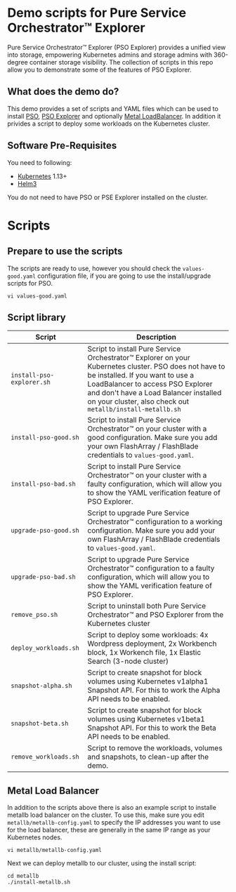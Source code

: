 # Demo scripts for Pure Service Orchestrator™ Explorer

Pure Service Orchestrator™ Explorer (PSO Explorer) provides a unified view into storage, empowering Kubernetes admins and storage admins with 360-degree container storage visibility. The collection of scripts in this repo allow you to demonstrate some of the features of PSO Explorer.

## What does the demo do?

This demo provides a set of scripts and YAML files which can be used to install [PSO](https://github.com/purestorage/helm-charts/), [PSO Explorer](https://github.com/PureStorage-OpenConnect/pso-explorer) and optionally [Metal LoadBalancer](https://metallb.universe.tf/). In addition it privides a script to deploy some workloads on the Kubernetes cluster.

## Software Pre-Requisites
You need to following:
- [Kubernetes](https://kubernetes.io/) 1.13+
- [Helm3](https://helm.sh/)

You do not need to have PSO or PSE Explorer installed on the cluster.

# Scripts

## Prepare to use the scripts
The scripts are ready to use, however you should check the `values-good.yaml` configuration file, if you are going to use the install/upgrade scripts for PSO.

```
vi values-good.yaml
```


## Script library

| Script                                      | Description                                                                                                                                                |
|------------------------------------------------|------------------------------------------------------------------------------------------------------------------------------------------------------------|
| `install-pso-explorer.sh` | Script to install Pure Service Orchestrator™ Explorer on your Kubernetes cluster. PSO does not have to be installed. If you want to use a LoadBalancer to access PSO Explorer and don't have a Load Balancer installed on your cluster, also check out `metallb/install-metallb.sh` |
| `install-pso-good.sh` | Script to install Pure Service Orchestrator™ on your cluster with a good configuration. Make sure you add your own FlashArray / FlashBlade credentials to `values-good.yaml`. |
| `install-pso-bad.sh` | Script to install Pure Service Orchestrator™ on your cluster with a faulty configuration, which will allow you to show the YAML verification feature of PSO Explorer. |
| `upgrade-pso-good.sh` | Script to upgrade Pure Service Orchestrator™ configuration to a working configuration. Make sure you add your own FlashArray / FlashBlade credentials to `values-good.yaml`. |
| `upgrade-pso-bad.sh` | Script to upgrade Pure Service Orchestrator™ configuration to a faulty configuration, which will allow you to show the YAML verification feature of PSO Explorer. |
| `remove_pso.sh` | Script to uninstall both Pure Service Orchestrator™ and PSO Explorer from the Kubernetes cluster |
| `deploy_workloads.sh` | Script to deploy some workloads: 4x Wordpress deployment, 2x Workbench block, 1x Workench file, 1x Elastic Search (3-node cluster) |
| `snapshot-alpha.sh` | Script to create snapshot for block volumes using Kubernetes v1alpha1 Snapshot API. For this to work the Alpha API needs to be enabled. |
| `snapshot-beta.sh` | Script to create snapshot for block volumes using Kubernetes v1beta1 Snapshot API. For this to work the Beta API needs to be enabled. |
| `remove_workloads.sh` | Script to remove the workloads, volumes and snapshots, to clean-up after the demo. |

## Metal Load Balancer

In addition to the scripts above there is also an example script to installe metallb load balancer on the cluster. To use this, make sure you edit `metallb/metallb-config.yaml` to specify the IP addresses you want to use for the load balancer, these are generally in the same IP range as your Kubernetes nodes. 

```
vi metallb/metallb-config.yaml
```

Next we can deploy metallb to our cluster, using the install script:

```
cd metallb
./install-metallb.sh
```




